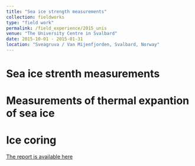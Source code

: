 ```yaml
---
title: "Sea ice strength measurements"
collection: fieldworks
type: "field work"
permalink: /field_experience/2015_unis
venue: "The University Centre in Svalbard"
date: 2015-10-01 - 2015-01-31
location: "Sveagruva / Van Mijenfjorden, Svalbard, Norway"
---
```


Sea ice strenth measurements
======

Measurements of thermal expantion of sea ice
======

Ice coring
======

[The report is available here](d-murashkin.github.io/files/2015_fieldwork.pdf)
